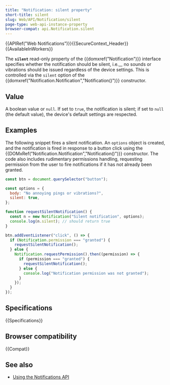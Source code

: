 ```yaml
---
title: "Notification: silent property"
short-title: silent
slug: Web/API/Notification/silent
page-type: web-api-instance-property
browser-compat: api.Notification.silent
---
```


{{APIRef("Web Notifications")}}{{SecureContext_Header}} {{AvailableInWorkers}}

The **`silent`** read-only property of the
{{domxref("Notification")}} interface specifies whether the notification should be
silent, i.e.,,, no sounds or vibrations should be issued regardless of the device
settings. This is controlled via the `silent` option of the
{{domxref("Notification.Notification","Notification()")}} constructor.

## Value

A boolean value or `null`. If set to `true`, the notification is silent; if set to `null` (the default value), the device's default settings are respected.

## Examples

The following snippet fires a silent notification. An
`options` object is created, and the notification is fired in response to a button click using the
{{DOMxRef("Notification.Notification","Notification()")}} constructor. The code also includes rudimentary permissions handling, requesting permission from the user to fire notifications if it has not already been granted.

```js
const btn = document.querySelector("button");

const options = {
  body: "No annoying pings or vibrations?",
  silent: true,
};

function requestSilentNotification() {
  const n = new Notification("Silent notification", options);
  console.log(n.silent); // should return true
}

btn.addEventListener("click", () => {
  if (Notification.permission === "granted") {
    requestSilentNotification();
  } else {
    Notification.requestPermission().then((permission) => {
      if (permission === "granted") {
        requestSilentNotification();
      } else {
        console.log("Notification permission was not granted");
      }
    });
  }
});
```

## Specifications

{{Specifications}}

## Browser compatibility

{{Compat}}

## See also

- [Using the Notifications API](/en-US/docs/Web/API/Notifications_API/Using_the_Notifications_API)

